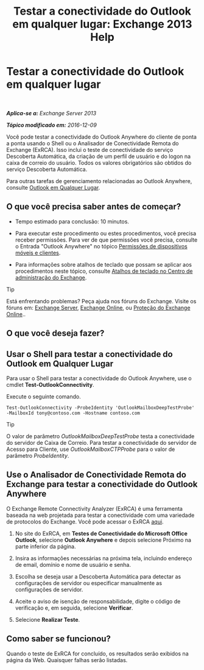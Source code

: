 ﻿---
title: 'Testar a conectividade do Outlook em qualquer lugar: Exchange 2013 Help'
TOCTitle: Testar a conectividade do Outlook em qualquer lugar
ms:assetid: 0dc5b68f-2316-446a-84c9-5f1c50dc3776
ms:mtpsurl: https://technet.microsoft.com/pt-br/library/Ee633453(v=EXCHG.150)
ms:contentKeyID: 50556143
ms.date: 05/22/2018
mtps_version: v=EXCHG.150
ms.translationtype: MT
---

# Testar a conectividade do Outlook em qualquer lugar

 

_**Aplica-se a:** Exchange Server 2013_

_**Tópico modificado em:** 2016-12-09_

Você pode testar a conectividade do Outlook Anywhere do cliente de ponta a ponta usando o Shell ou o Analisador de Conectividade Remota do Exchange (ExRCA). Isso inclui o teste de conectividade do serviço Descoberta Automática, da criação de um perfil de usuário e do logon na caixa de correio do usuário. Todos os valores obrigatórios são obtidos do serviço Descoberta Automática.

Para outras tarefas de gerenciamento relacionadas ao Outlook Anywhere, consulte [Outlook em Qualquer Lugar](outlook-anywhere-exchange-2013-help.md).

## O que você precisa saber antes de começar?

  - Tempo estimado para conclusão: 10 minutos.

  - Para executar este procedimento ou estes procedimentos, você precisa receber permissões. Para ver de que permissões você precisa, consulte o Entrada "Outlook Anywhere" no tópico [Permissões de dispositivos móveis e clientes](clients-and-mobile-devices-permissions-exchange-2013-help.md).

  - Para informações sobre atalhos de teclado que possam se aplicar aos procedimentos neste tópico, consulte [Atalhos de teclado no Centro de administração do Exchange](keyboard-shortcuts-in-the-exchange-admin-center-exchange-online-protection-help.md).


> [!TIP]
> Está enfrentando problemas? Peça ajuda nos fóruns do Exchange. Visite os fóruns em: <A href="https://go.microsoft.com/fwlink/p/?linkid=60612">Exchange Server</A>, <A href="https://go.microsoft.com/fwlink/p/?linkid=267542">Exchange Online</A>, ou <A href="https://go.microsoft.com/fwlink/p/?linkid=285351">Proteção do Exchange Online</A>..



## O que você deseja fazer?

## Usar o Shell para testar a conectividade do Outlook em Qualquer Lugar

Para usar o Shell para testar a conectividade do Outlook Anywhere, use o cmdlet **Test-OutlookConnectivity**.

Execute o seguinte comando.

    Test-OutlookConnectivity -ProbeIdentity 'OutlookMailboxDeepTestProbe' -MailboxId tony@contoso.com -Hostname contoso.com


> [!TIP]
> O valor de parâmetro <EM>OutlookMailboxDeepTestProbe</EM> testa a conectividade do servidor de Caixa de Correio. Para testar a conectividade do servidor de Acesso para Cliente, use <EM>OutlookMailboxCTPProbe</EM> para o valor de parâmetro <EM>ProbeIdentity</EM>.



## Use o Analisador de Conectividade Remota do Exchange para testar a conectividade do Outlook Anywhere

O Exchange Remote Connectivity Analyzer (ExRCA) é uma ferramenta baseada na web projetada para testar a conectividade com uma variedade de protocolos do Exchange. Você pode acessar o ExRCA [aqui](https://go.microsoft.com/fwlink/p/?linkid=167905).

1.  No site do ExRCA, em **Testes de Conectividade do Microsoft Office Outlook**, selecione **Outlook Anywhere** e depois selecione Próximo na parte inferior da página.

2.  Insira as informações necessárias na próxima tela, incluindo endereço de email, domínio e nome de usuário e senha.

3.  Escolha se deseja usar a Descoberta Automática para detectar as configurações de servidor ou especificar manualmente as configurações de servidor.

4.  Aceite o aviso de isenção de responsabilidade, digite o código de verificação e, em seguida, selecione **Verificar**.

5.  Selecione **Realizar Teste**.

## Como saber se funcionou?

Quando o teste de ExRCA for concluído, os resultados serão exibidos na página da Web. Quaisquer falhas serão listadas.


